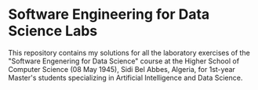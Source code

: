 # Software Engineering for Data Science Labs
This repository contains my solutions for all the laboratory exercises of the "Software Engenering for Data Science" course at the Higher School of Computer Science (08 May 1945), Sidi Bel Abbes, Algeria, for 1st-year Master's students specializing in Artificial Intelligence and Data Science.
